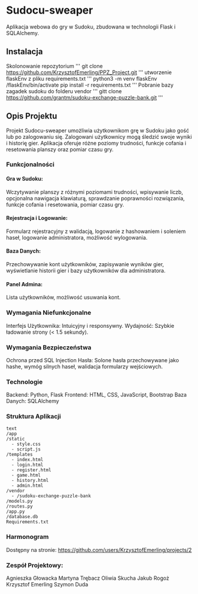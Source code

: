 # Sudocu-sweaper
Aplikacja webowa do gry w Sudoku, zbudowana w technologii Flask i SQLAlchemy.

## Instalacja
Skolonowanie repozytorium
'''
git clone https://github.com/KrzysztofEmerling/PPZ_Project.git
'''
utworzenie flaskEnv z pliku requirements.txt
'''
python3 -m venv flaskEnv
/flaskEnv/bin/activate
pip install -r requirements.txt
'''
Pobranie bazy zagadek sudoku do folderu vendor
'''
gitt clone https://github.com/grantm/sudoku-exchange-puzzle-bank.git
'''
## Opis Projektu
Projekt Sudocu-sweaper umożliwia użytkownikom grę w Sudoku jako gość lub po zalogowaniu się. Zalogowani użytkownicy mogą śledzić swoje wyniki i historię gier. Aplikacja oferuje różne poziomy trudności, funkcje cofania i resetowania planszy oraz pomiar czasu gry.

### Funkcjonalności
#### Gra w Sudoku:
Wczytywanie planszy z różnymi poziomami trudności, wpisywanie liczb, opcjonalna nawigacja klawiaturą, sprawdzanie poprawności rozwiązania, funkcje cofania i resetowania, pomiar czasu gry.

#### Rejestracja i Logowanie:
Formularz rejestracyjny z walidacją, logowanie z hashowaniem i soleniem haseł, logowanie administratora, możliwość wylogowania.
#### Baza Danych:
Przechowywanie kont użytkowników, zapisywanie wyników gier, wyświetlanie historii gier i bazy użytkowników dla administratora.
#### Panel Admina:
Lista użytkowników, możliwość usuwania kont.

### Wymagania Niefunkcjonalne
Interfejs Użytkownika: Intuicyjny i responsywny.
Wydajność: Szybkie ładowanie strony (< 1.5 sekundy).

### Wymagania Bezpieczeństwa
Ochrona przed SQL Injection
Hasła: Solone hasła przechowywane jako hashe, wymóg silnych haseł, walidacja formularzy wejściowych.

### Technologie
Backend: Python, Flask
Frontend: HTML, CSS, JavaScript, Bootstrap
Baza Danych: SQLAlchemy

### Struktura Aplikacji
~~~
text
/app
/static
  - style.css
  - script.js
/templates
  - index.html
  - login.html
  - register.html
  - game.html
  - history.html
  - admin.html
/vendor
  - /sudoku-exchange-puzzle-bank
/models.py
/routes.py
/app.py
/database.db
Requirements.txt
~~~

### Harmonogram
Dostępny na stronie: https://github.com/users/KrzysztofEmerling/projects/2

### Zespół Projektowy:
Agnieszka Głowacka
Martyna Trębacz
Oliwia Skucha
Jakub Rogoż
Krzysztof Emerling
Szymon Duda
